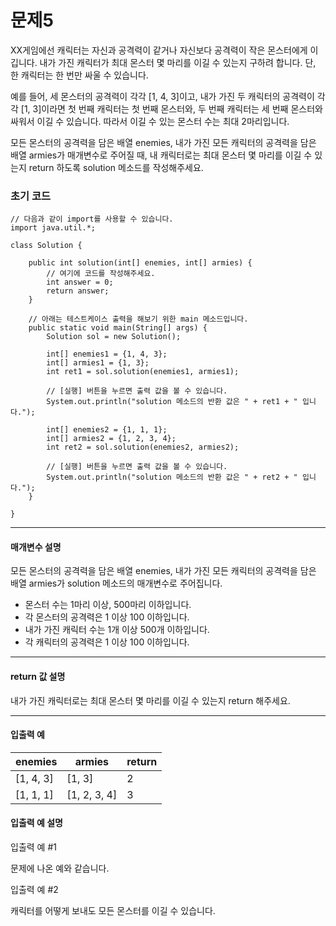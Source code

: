 # 문제5

XX게임에선 캐릭터는 자신과 공격력이 같거나 자신보다 공격력이 작은 몬스터에게 이깁니다. 내가 가진 캐릭터가 최대 몬스터 몇 마리를 이길 수 있는지 구하려 합니다. 단, 한 캐릭터는 한 번만 싸울 수 있습니다.

예를 들어, 세 몬스터의 공격력이 각각 [1, 4, 3]이고, 내가 가진 두 캐릭터의 공격력이 각각 [1, 3]이라면 첫 번째 캐릭터는 첫 번째 몬스터와, 두 번째 캐릭터는 세 번째 몬스터와 싸워서 이길 수 있습니다. 따라서 이길 수 있는 몬스터 수는 최대 2마리입니다. 

모든 몬스터의 공격력을 담은 배열 enemies, 내가 가진 모든 캐릭터의 공격력을 담은 배열 armies가 매개변수로 주어질 때, 내 캐릭터로는 최대 몬스터 몇 마리를 이길 수 있는지 return 하도록 solution 메소드를 작성해주세요.

### 초기 코드

```
// 다음과 같이 import를 사용할 수 있습니다.
import java.util.*;

class Solution {

    public int solution(int[] enemies, int[] armies) {
        // 여기에 코드를 작성해주세요.
        int answer = 0;
        return answer;
    }

    // 아래는 테스트케이스 출력을 해보기 위한 main 메소드입니다.
    public static void main(String[] args) {
    	Solution sol = new Solution();
      
    	int[] enemies1 = {1, 4, 3};
    	int[] armies1 = {1, 3};
    	int ret1 = sol.solution(enemies1, armies1);

    	// [실행] 버튼을 누르면 출력 값을 볼 수 있습니다.
    	System.out.println("solution 메소드의 반환 값은 " + ret1 + " 입니다.");

    	int[] enemies2 = {1, 1, 1};
    	int[] armies2 = {1, 2, 3, 4};
    	int ret2 = sol.solution(enemies2, armies2);

    	// [실행] 버튼을 누르면 출력 값을 볼 수 있습니다.
    	System.out.println("solution 메소드의 반환 값은 " + ret2 + " 입니다.");
    }
    
}
```

---

#### 매개변수 설명

모든 몬스터의 공격력을 담은 배열 enemies, 내가 가진 모든 캐릭터의 공격력을 담은 배열 armies가 solution 메소드의 매개변수로 주어집니다.

* 몬스터 수는 1마리 이상, 500마리 이하입니다.
* 각 몬스터의 공격력은 1 이상 100 이하입니다.
* 내가 가진 캐릭터 수는 1개 이상 500개 이하입니다.
* 각 캐릭터의 공격력은 1 이상 100 이하입니다.

---

#### return 값 설명

내가 가진 캐릭터로는 최대 몬스터 몇 마리를 이길 수 있는지 return 해주세요.

---

#### 입출력 예

| enemies   | armies    | return |
|-----------|--------------|--------|
| [1, 4, 3] | [1, 3]    | 2     |
| [1, 1, 1] | [1, 2, 3, 4] | 3      |

#### 입출력 예 설명

입출력 예 #1

문제에 나온 예와 같습니다.

입출력 예 #2

캐릭터를 어떻게 보내도 모든 몬스터를 이길 수 있습니다.
